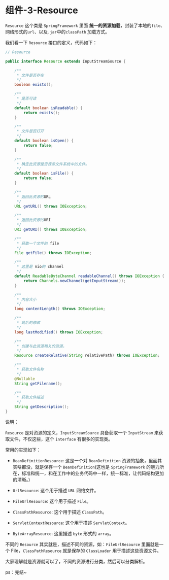 # 组件-3-Resource

`Resource` 这个类是 `SpringFramework` 里面 **统一的资源加载**，封装了本地的`file`、网络形式的`url`、以及`.jar`中的`classPath` 加载方式。

我们看一下 `Resource` 接口的定义，代码如下：

```java
// Resource

public interface Resource extends InputStreamSource {

	/**
	 * 文件是否存在
	 */
	boolean exists();

	/**
	 * 是否可读
	 */
	default boolean isReadable() {
		return exists();
	}

	/**
	 * 文件是否打开
	 */
	default boolean isOpen() {
		return false;
	}

	/**
	 * 确定此资源是否表示文件系统中的文件。
	 */
	default boolean isFile() {
		return false;
	}

	/**
	 * 返回此资源的URL
	 */
	URL getURL() throws IOException;

	/**
	 * 返回此资源的URI
	 */
	URI getURI() throws IOException;

	/**
	 * 获取一个文件的 file
	 */
	File getFile() throws IOException;

	/**
	 * 这里是 nio的 channel
	 */
	default ReadableByteChannel readableChannel() throws IOException {
		return Channels.newChannel(getInputStream());
	}

	/**
	 * 内容大小
	 */
	long contentLength() throws IOException;

	/**
	 * 最后的修改
	 */
	long lastModified() throws IOException;

	/**
	 * 创建与此资源相关的资源。
	 */
	Resource createRelative(String relativePath) throws IOException;

	/**
	 * 获取文件名称
	 */
	@Nullable
	String getFilename();

	/**
	 * 获取文件描述
	 */
	String getDescription();
}
```

说明：

`Resource` 是对资源的定义，`InputStreamSource` 具备获取一个 `InputStream` 来获取文件，不仅这些，这个 `interface` 有很多的实现类。

常用的实现如下：

- `BeanDefinitionResource`: 这是一个对 `BeanDefinition` 资源的抽象，里面其实啥都没，就是保存一个 `BeanDefinition`(这也是 `SpringFramework` 的魅力所在，标准和统一，和在工作中的业务代码中一样，统一标准，让代码结构更加的清晰。)

- `UrlResource`: 这个用于描述 `URL` 网络文件。
- `FileUrlResource`:  这个用于描述 `File`。
- `ClassPathResource`: 这个用于描述 `ClassPath`。
- `ServletContextResource`: 这个用于描述 `ServletContext`。
- `ByteArrayResource`: 这里描述 `byte` 形式的 `array`。

不同的 `Resource` 其实就是，描述不同的资源，如：`FileUrlResource` 里面就是一个 File，`ClassPathResource` 就是保存的 `ClassLoader` 用于描述这些资源文件。

大家理解就是资源就可以了，不同的资源进行分类，然后可以分类解析。







ps：完结~


